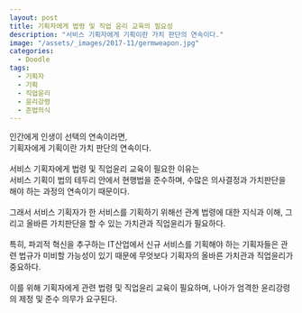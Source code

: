 ```yaml
---
layout: post
title: 기획자에게 법령 및 직업 윤리 교육의 필요성
description: "서비스 기획자에게 기획이란 가치 판단의 연속이다."
image: "/assets/_images/2017-11/germweapon.jpg"
categories:
  - Doodle
tags:
  - 기획자
  - 기획
  - 직업윤리
  - 윤리강령
  - 준법의식
---
```



인간에게 인생이 선택의 연속이라면,<br/>
기획자에게 기획이란 가치 판단의 연속이다.<br/>
<br/>
서비스 기획자에게 법령 및 직업윤리 교육이 필요한 이유는<br/>
서비스 기획이 법의 테두리 안에서 현행법을 준수하며, 수많은 의사결정과 가치판단을 해야 하는 과정의 연속이기 때문이다.<br/>
<br/>
그래서 서비스 기획자가 한 서비스를 기획하기 위해선 관계 법령에 대한 지식과 이해, 그리고 올바른 가치판단을 할 수 있는 가치관과 직업윤리가 필요하다.<br/>
<br/>
특히, 파괴적 혁신을 추구하는 IT산업에서 신규 서비스를 기획해야 하는 기획자들은 관련 법규가 미비할 가능성이 있기 때문에 무엇보다 기획자의 올바른 가치관과 직업윤리가 중요하다.<br/>
<br/>
이를 위해 기획자에게 관련 법령 및 직업윤리 교육이 필요하며, 나아가 엄격한 윤리강령의 제정 및 준수 의무가 요구된다.
<br/>
<br/>
<script async src="//pagead2.googlesyndication.com/pagead/js/adsbygoogle.js"></script>
<ins class="adsbygoogle"
     style="display:block; text-align:center;"
     data-ad-layout="in-article"
     data-ad-format="fluid"
     data-ad-client="ca-pub-7593661227946185"
     data-ad-slot="1704507028"></ins>
<script>
     (adsbygoogle = window.adsbygoogle || []).push({});
</script>
